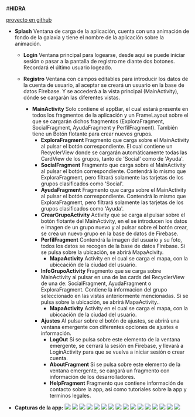 #**HIDRA**

[proyecto en github](https://github.com/carlokg/com.car_pa_ra.hidra.git)


* **Splash** Ventana de carga de la aplicación, cuenta con una animación de fondo de la galaxia 
y tiene el nombre de la aplicación sobre la animación.

    * **Login** Ventana principal para logearse, desde aquí se puede iniciar sesión o pasar a la
     pantalla de registro me diante dos botones. Recordará el último usuario logeado.
     
    * **Registro** Ventana con campos editables para introducir los datos de la cuenta de usuario, 
        al aceptar se creará un usuario en la base de datos Firebase. Y se accederá a la vista
        principal (MainActivity), dónde se cargarán las diferentes vistas.
        * **MainActivity** Solo contiene el appBar, el cual estará presente en todos los
        fragmentos de la aplicación y un FrameLayout sobre el que se cargarán dichos fragmentos
        (ExploraFragment, SocialFragment, AyudaFragment y PerfilFragment).
        También tiene un Botón flotante para crear nuevos grupos.
            *  **ExploraFragment** Fragmento que carga sobre el MainActivity al pulsar el botón
            correspondiente. El cual contiene un RecyclerView donde se cargarán 
            automáticamente todas las CardView de los grupos, tanto de 'Social' como de 'Ayuda'. 
            *  **SocialFragment** Fragmento que carga sobre el MainActivity al pulsar el botón
            correspondiente. Contendrá lo mismo que ExploraFragment, pero filtrará solamente
            las tarjetas de los grupos clasificados como 'Social'.
            *  **AyudaFragment**  Fragmento que carga sobre el MainActivity al pulsar el botón
            correspondiente. Contendrá lo mismo que ExploraFragment, pero filtrará solamente
            las tarjetas de los grupos clasificados como 'Ayuda'.
            *  **CrearGrupoActivity**  Activity que se carga al pulsar sobre el botón flotante
            del MainActivity, en el se introducen los datos e imagen de un grupo nuevo y
            al pulsar sobre el botón crear, se crea un nuevo grupo en la base de datos de Firebase.
            *  **PerfilFragment** Contendrá la imagen del usuario y su foto, todos los datos
            se recogen de la base de datos Firebase. Si se pulsa sobre la ubicación, se abrirá
            MapaAcivity.
                *  **MapaActivity** Activity en el cual se carga el mapa, con la ubiccación
                            de la ciudad del usuario.
            *  **InfoGrupoActivity** Fragmento que se carga sobre MainActivity al pulsar en una de
             las cards del RecyclerView de una de: SocialFragment, AyudaFragment o ExploraFragment.
             Contiene la informacion del grupo seleccionado en las vistas anteriormente mencionadas.
             Si se pulsa sobre la ubicación, se abrirá MapaActivity..
                *  **MapaActivity** Activity en el cual se carga el mapa, con la ubiccación
                de la ciudad del usuario.
            *  **Ajustes** Al pulsar sobre el botón de ajustes, se abrirá una ventana emergente
            con diferentes opciones de ajustes e información.
                *  **LogOut** Si se pulsa sobre este elemento de la ventana emergente, se
                cerrará la sesión en Firebase, y llevará a LoginActivity para que se vuelva a 
                iniciar sesión o crear cuenta.
                *  **AboutFragment** Si se pulsa sobre este elemento de la ventana emergente,
                se cargará un fragmento con información de los desarrolladores.
                *  **HelpFragment** Fragmento que contiene información de contacto sobre la app,
                asi como tutoriales sobre la app y terminos legales.
                
*    **Capturas de la app:**
![](img/sc_hidra_splash.png)  ![](img/Login.png)  ![](img/Registro.png)  ![](img/Explora.png)
![](img/CrearGrupo.png)  ![](img/Social.png)  ![](img/Ayuda.png)  ![](img/GrupoCorrer.png)
![](img/GrupoJardinero.png)   ![](img/GrupoYoga.png)  ![](img/GrupoMecanico.png)  ![](img/Perfil.png)
![](img/mapa1.png)  ![](img/Ajustes.png)  ![](img/About.png)  ![](img/Help.png)